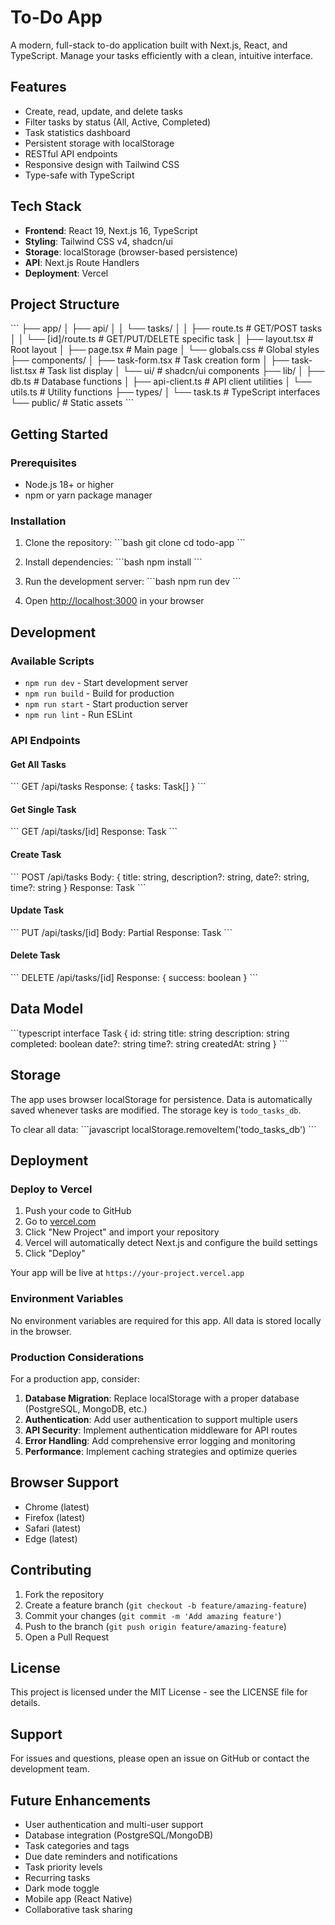 # To-Do App

A modern, full-stack to-do application built with Next.js, React, and TypeScript. Manage your tasks efficiently with a clean, intuitive interface.

## Features

- Create, read, update, and delete tasks
- Filter tasks by status (All, Active, Completed)
- Task statistics dashboard
- Persistent storage with localStorage
- RESTful API endpoints
- Responsive design with Tailwind CSS
- Type-safe with TypeScript

## Tech Stack

- **Frontend**: React 19, Next.js 16, TypeScript
- **Styling**: Tailwind CSS v4, shadcn/ui
- **Storage**: localStorage (browser-based persistence)
- **API**: Next.js Route Handlers
- **Deployment**: Vercel

## Project Structure

\`\`\`
├── app/
│   ├── api/
│   │   └── tasks/
│   │       ├── route.ts          # GET/POST tasks
│   │       └── [id]/route.ts     # GET/PUT/DELETE specific task
│   ├── layout.tsx                # Root layout
│   ├── page.tsx                  # Main page
│   └── globals.css               # Global styles
├── components/
│   ├── task-form.tsx             # Task creation form
│   ├── task-list.tsx             # Task list display
│   └── ui/                       # shadcn/ui components
├── lib/
│   ├── db.ts                     # Database functions
│   ├── api-client.ts             # API client utilities
│   └── utils.ts                  # Utility functions
├── types/
│   └── task.ts                   # TypeScript interfaces
└── public/                       # Static assets
\`\`\`

## Getting Started

### Prerequisites

- Node.js 18+ or higher
- npm or yarn package manager

### Installation

1. Clone the repository:
\`\`\`bash
git clone <repository-url>
cd todo-app
\`\`\`

2. Install dependencies:
\`\`\`bash
npm install
\`\`\`

3. Run the development server:
\`\`\`bash
npm run dev
\`\`\`

4. Open [http://localhost:3000](http://localhost:3000) in your browser

## Development

### Available Scripts

- `npm run dev` - Start development server
- `npm run build` - Build for production
- `npm run start` - Start production server
- `npm run lint` - Run ESLint

### API Endpoints

#### Get All Tasks
\`\`\`
GET /api/tasks
Response: { tasks: Task[] }
\`\`\`

#### Get Single Task
\`\`\`
GET /api/tasks/[id]
Response: Task
\`\`\`

#### Create Task
\`\`\`
POST /api/tasks
Body: { title: string, description?: string, date?: string, time?: string }
Response: Task
\`\`\`

#### Update Task
\`\`\`
PUT /api/tasks/[id]
Body: Partial<Task>
Response: Task
\`\`\`

#### Delete Task
\`\`\`
DELETE /api/tasks/[id]
Response: { success: boolean }
\`\`\`

## Data Model

\`\`\`typescript
interface Task {
  id: string
  title: string
  description: string
  completed: boolean
  date?: string
  time?: string
  createdAt: string
}
\`\`\`

## Storage

The app uses browser localStorage for persistence. Data is automatically saved whenever tasks are modified. The storage key is `todo_tasks_db`.

To clear all data:
\`\`\`javascript
localStorage.removeItem('todo_tasks_db')
\`\`\`

## Deployment

### Deploy to Vercel

1. Push your code to GitHub
2. Go to [vercel.com](https://vercel.com)
3. Click "New Project" and import your repository
4. Vercel will automatically detect Next.js and configure the build settings
5. Click "Deploy"

Your app will be live at `https://your-project.vercel.app`

### Environment Variables

No environment variables are required for this app. All data is stored locally in the browser.

### Production Considerations

For a production app, consider:

1. **Database Migration**: Replace localStorage with a proper database (PostgreSQL, MongoDB, etc.)
2. **Authentication**: Add user authentication to support multiple users
3. **API Security**: Implement authentication middleware for API routes
4. **Error Handling**: Add comprehensive error logging and monitoring
5. **Performance**: Implement caching strategies and optimize queries

## Browser Support

- Chrome (latest)
- Firefox (latest)
- Safari (latest)
- Edge (latest)

## Contributing

1. Fork the repository
2. Create a feature branch (`git checkout -b feature/amazing-feature`)
3. Commit your changes (`git commit -m 'Add amazing feature'`)
4. Push to the branch (`git push origin feature/amazing-feature`)
5. Open a Pull Request

## License

This project is licensed under the MIT License - see the LICENSE file for details.

## Support

For issues and questions, please open an issue on GitHub or contact the development team.

## Future Enhancements

- User authentication and multi-user support
- Database integration (PostgreSQL/MongoDB)
- Task categories and tags
- Due date reminders and notifications
- Task priority levels
- Recurring tasks
- Dark mode toggle
- Mobile app (React Native)
- Collaborative task sharing
